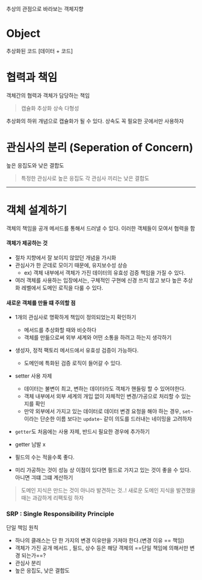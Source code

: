 추상의 관점으로 바라보는 객체지향

# Object 

추상화된 코드 [데이터 + 코드]

# 협력과 책임

객체간의 협력과 객체가 담당하는 책임

> 캡슐화 추상화 상속 다형성

추상화의 하위 개념으로 캡슐화가 될 수 있다.
상속도 꼭 필요한 곳에서만 사용하자

# 관심사의 분리 (Seperation of Concern)

높은 응집도와 낮은 결합도 

> 특정한 관심사로 높은 응집도 
> 각 관심사 끼리는 낮은 결합도

---

# 객체 설계하기


객체의 책임을 공개 메서드를 통해서 드러낼 수 있다.
이러한 객체들이 모여서 협력을 함

#### 객체가 제공하는 것
- 절차 지향에서 잘 보이지 않았던 개념을 가시화
- 관심사가 한 군데로 모이기 때문에, 유지보수성 상승
	- ex) 객체 내부에서 객체가 가진 데이터의 유효성 검증 책임을 가질 수 있다.
- 여러 객체를 사용하는 입장에서는, 구체적인 구현에 신경 쓰지 않고 보다 높은 추상화 레벨에서 도메인 로직을 다룰 수 있다. 

#### 새로운 객체를 만들 떄 주의할 점 
- 1개의 관심사로 명확하게 책임이 정의되었는지 확인하기
	- 메서드를 추상화할 때와 비슷하다
	- 객체를 만듦으로써 외부 세계와 어떤 소통을 하려고 하는지 생각하기
- 생성자, 정적 팩토리 메서드에서 유효성 검증이 가능하다.
	- 도메인에 특화된 검증 로직이 들어갈 수 있다.
- setter 사용 자제
	- 데이터는 불변이 최고, 변하는 데이터라도 객체가 핸들링 할 수 있어야한다.
	- 객체 내부에서 외부 세계의 개입 없이 자체적인 변경/가공으로 처리할 수 있는지를 확인
	- 만약 외부에서 가지고 있는 데이터로 데이터 변경 요청을 해야 하는 경우,
	  `set~` 이라는 단순한 이름 보다는
	  `update~` 같이 의도를 드러내는 네이밍을 고려하자
- `getter`도 처음에는 사용 자제, 반드시 필요한 경우에 추가하기
- getter 남발 x 

- 필드의 수는 적을수록 좋다.
- 미리 가공하는 것이 성능 상 이점이 있다면 필드로 가지고  있는 것이 좋을 수 있다. 아니면 긔떄 그떄 계산하기


> 도메인 지식은 만드는 것이 아니라 발견하는 것..!
> 새로운 도메인 지식을 발견했을 때는 과감하게 리팩토링 하자



### SRP : Single Responsibility Principle
단일 책임 원칙

- 하나의 클래스는 단 한 가지의 변경 이유만을 가져야 한다.(변경 이유 == 책임)
- 객체가 가진 공개 메서드 , 필드, 상수 등은 해당 객체의 ==단일 책임에 의해서만 변경 되는가==?
- 관심사 분리
- 높은 응집도, 낮은 결합도


